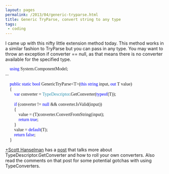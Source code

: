 ```yaml
---
layout: pages
permalink: /2013/04/generic-tryparse.html
title: Generic TryParse, convert string to any type
tags:
 - coding
---
```

I came up with this nifty little extension method today.  This method works in a similar fashion to TryParse but you can pass in any type.  You may want to throw an exception if converter == null, as that means there is no converter available for the specified type.

<pre style="background-position: initial initial; background-repeat: initial initial; font-family: Consolas;">&nbsp;&nbsp;&nbsp;&nbsp;<span style="color: blue;">using</span>&nbsp;System.ComponentModel;
...

&nbsp;&nbsp;&nbsp;&nbsp;<span style="color: blue;">public</span>&nbsp;<span style="color: blue;">static</span>&nbsp;<span style="color: blue;">bool</span>&nbsp;GenericTryParse&lt;T&gt;(<span style="color: blue;">this</span>&nbsp;<span style="color: blue;">string</span>&nbsp;input,&nbsp;<span style="color: blue;">out</span>&nbsp;T&nbsp;value)
&nbsp;&nbsp;&nbsp;&nbsp;{
&nbsp;&nbsp;&nbsp;&nbsp;&nbsp;&nbsp;&nbsp;&nbsp;<span style="color: blue;">var</span>&nbsp;converter&nbsp;=&nbsp;<span style="color: #2b91af;">TypeDescriptor</span>.GetConverter(<span style="color: blue;">typeof</span>(T));
 
&nbsp;&nbsp;&nbsp;&nbsp;&nbsp;&nbsp;&nbsp;&nbsp;<span style="color: blue;">if</span>&nbsp;(converter&nbsp;!=&nbsp;<span style="color: blue;">null</span>&nbsp;&amp;&amp;&nbsp;converter.IsValid(input))
&nbsp;&nbsp;&nbsp;&nbsp;&nbsp;&nbsp;&nbsp;&nbsp;{
&nbsp;&nbsp;&nbsp;&nbsp;&nbsp;&nbsp;&nbsp;&nbsp;&nbsp;&nbsp;&nbsp;&nbsp;value&nbsp;=&nbsp;(T)converter.ConvertFromString(input);
&nbsp;&nbsp;&nbsp;&nbsp;&nbsp;&nbsp;&nbsp;&nbsp;&nbsp;&nbsp;&nbsp;&nbsp;<span style="color: blue;">return</span>&nbsp;<span style="color: blue;">true</span>;
&nbsp;&nbsp;&nbsp;&nbsp;&nbsp;&nbsp;&nbsp;&nbsp;}
&nbsp;&nbsp;&nbsp;&nbsp;&nbsp;&nbsp;&nbsp;&nbsp;value&nbsp;=&nbsp;<span style="color: blue;">default</span>(T);
&nbsp;&nbsp;&nbsp;&nbsp;&nbsp;&nbsp;&nbsp;&nbsp;<span style="color: blue;">return</span>&nbsp;<span style="color: blue;">false</span>;
&nbsp;&nbsp;&nbsp;&nbsp;}</pre>


<a class="g-profile" href="http://plus.google.com/108573066018819777334" target="_blank">+Scott Hanselman</a>&nbsp;has a <a href="http://www.hanselman.com/blog/TypeConvertersTheresNotEnoughTypeDescripterGetConverterInTheWorld.aspx">post</a> that talks more about TypeDescriptor.GetConverter and how to roll your own converters.  Also read the comments on that post for some potential gotchas with using TypeConverters.


